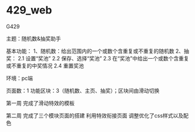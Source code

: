 # 429_web
G429

主题：随机数&抽奖助手

基本功能：
1、随机数：给出范围内的一个或数个含重复或不重复的随机数
2、抽奖：
	2.1   设置“奖池”
	2.2  保存、选择“奖池”
	2.3   在“奖池”中给出一个或数个含重复或不重复的中奖情况
	2.4   重置奖池

环境：pc端

页面数：1
功能区块：3（随机数、主页、抽奖）；区块间由滑动切换


第一周
完成了滑动特效的模板

第二周
完成了三个模块页面的搭建
利用特效衔接页面
调整优化了css样式以及配色
